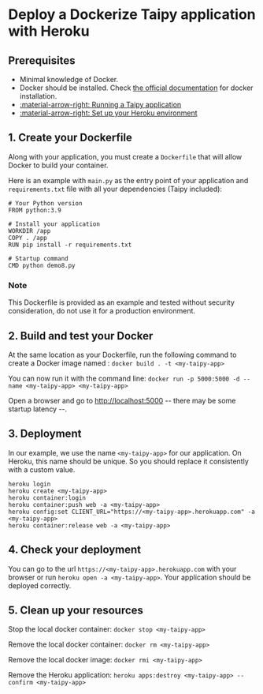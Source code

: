 # Deploy a Dockerize Taipy application with Heroku

## Prerequisites

- Minimal knowledge of Docker.
- Docker should be installed. Check [the official documentation](https://docs.docker.com/engine/install/) for docker installation.
- [:material-arrow-right: Running a Taipy application](../../run/index.md)
- [:material-arrow-right: Set up your Heroku environment](setup.md)


## 1. Create your Dockerfile

Along with your application, you must create a `Dockerfile` that will allow Docker to build your container.

Here is an example with `main.py` as the entry point of your application and `requirements.txt` file with all your dependencies (Taipy included):

```
# Your Python version
FROM python:3.9

# Install your application
WORKDIR /app
COPY . /app
RUN pip install -r requirements.txt

# Startup command
CMD python demo8.py
```

### Note

This Dockerfile is provided as an example and tested without security consideration, do not use it for a production environment.


## 2. Build and test your Docker

At the same location as your Dockerfile, run the following command to create a Docker image named **<my-taipy-app>**:
`docker build . -t <my-taipy-app>`

You can now run it with the command line: `docker run -p 5000:5000 -d --name <my-taipy-app> <my-taipy-app>`

Open a browser and go to [http://localhost:5000](http://localhost:5000) -- there may be some startup latency --.

## 3. Deployment

In our example, we use the name `<my-taipy-app>` for our application. On Heroku, this name should be unique. So you
should replace it consistently with a custom value.

```
heroku login
heroku create <my-taipy-app>
heroku container:login
heroku container:push web -a <my-taipy-app>
heroku config:set CLIENT_URL="https://<my-taipy-app>.herokuapp.com" -a <my-taipy-app>
heroku container:release web -a <my-taipy-app>
```

## 4. Check your deployment

You can go to the url `https://<my-taipy-app>.herokuapp.com` with your browser or run `heroku open -a <my-taipy-app>`.
Your application should be deployed correctly.


## 5. Clean up your resources

Stop the local docker container: `docker stop <my-taipy-app>`

Remove the local docker container: `docker rm <my-taipy-app>`

Remove the local docker image: `docker rmi <my-taipy-app>`

Remove the Heroku application: `heroku apps:destroy <my-taipy-app> --confirm <my-taipy-app>`
